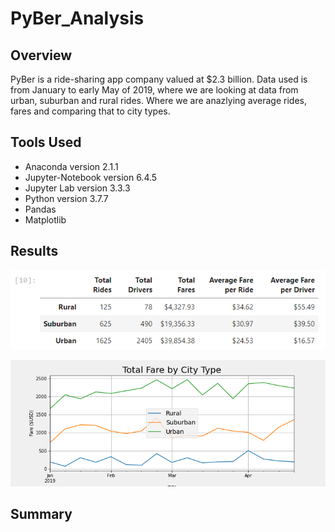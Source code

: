 # PyBer_Analysis

## Overview 

PyBer is a ride-sharing app company valued at $2.3 billion. Data used is from January to early May of 2019, where we are looking at data from urban, suburban and rural rides. Where we are anazlying average rides, fares and comparing that to city types.

## Tools Used
* Anaconda version 2.1.1
* Jupyter-Notebook version 6.4.5
* Jupyter Lab version 3.3.3
* Python version 3.7.7
* Pandas
* Matplotlib

## Results

![Pyber_sum_DF.png](Analysis/Pyber_sum_DF.png)

![Pyber_fare_suammary.png](Analysis/Pyber_fare_summary.png)

## Summary
